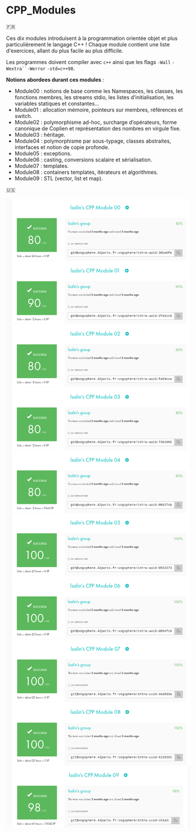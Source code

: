 # CPP_Modules

🇫🇷

Ces dix modules introduisent à la programmation orientée objet et plus particulièrement le langage C++ !
Chaque module contient une liste d'exercices, allant du plus facile au plus difficile.

Les programmes doivent compiler avec `c++` ainsi que les flags `-Wall` `-Wextra``-Werror` `-std=c++98`.

__Notions abordees durant ces modules__ :

* Module00 : notions de base comme les Namespaces, les classes, les fonctions membres, les streams stdio, les listes d’initialisation, les variables statiques et constantes...
* Module01 : allocation mémoire, pointeurs sur membres, références et switch.
* Module02 : polymorphisme ad-hoc, surcharge d’opérateurs, forme canonique de Coplien et représentation des nombres en virgule fixe.
* Module03 : héritage.
* Module04 : polymorphisme par sous-typage, classes abstraites, interfaces et notion de copie profonde.
* Module05 : exceptions.
* Module06 : casting, conversions scalaire et sérialisation.
* Module07 : templates.
* Module08 : containers templates, itérateurs et algorithmes.
* Module09 : STL (vector, list et map).

🇺🇸



![Rating](./Module00/rating.png)
![Rating](./Module01/rating.png)
![Rating](./Module02/rating.png)
![Rating](./Module03/rating.png)
![Rating](./Module04/rating.png)
![Rating](./Module05/rating.png)
![Rating](./Module06/rating.png)
![Rating](./Module07/rating.png)
![Rating](./Module08/rating.png)
![Rating](./Module09/rating.png)
